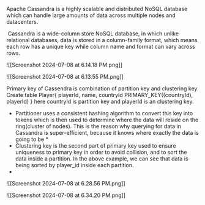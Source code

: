 
Apache Cassandra is a highly scalable and distributed NoSQL database which can handle large amounts of data across multiple nodes and datacenters.

 Cassandra is a wide-column store NoSQL database, in which unlike relational databases, data is stored in a column-family format, which means each row has a unique key while column name and format can vary across rows.

![[Screenshot 2024-07-08 at 6.14.18 PM.png]]

![[Screenshot 2024-07-08 at 6.13.55 PM.png]]


Primary key of Cassendra is combination of partition key and clustering key
Create table Player{
	playerId,
	name,
	countryId
	PRIMARY_KEY((countryId), playerId)
}
here countryId is partition key and playerId is an clustering key.

*  Partitioner uses a consistent hashing algorithm to convert this key into tokens which is then used to determine where the data will reside on the ring(cluster of nodes). This is the reason why querying for data in Cassandra is super-efficient, because it knows where exactly the data is going to be *
* Clustering key is the second part of primary key used to ensure uniqueness to primary key in order to avoid collision, and to sort the data inside a partition. In the above example, we can see that data is being sorted by player_id inside each partition.
* 
![[Screenshot 2024-07-08 at 6.28.56 PM.png]]

![[Screenshot 2024-07-08 at 6.34.20 PM.png]]